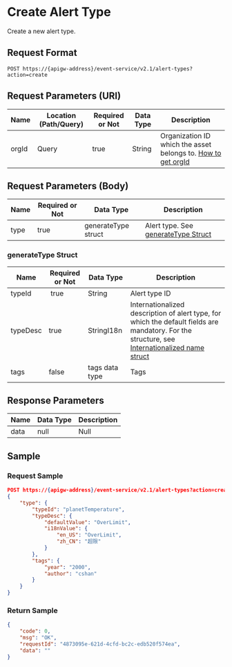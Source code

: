 # Create Alert Type

Create a new alert type.

## Request Format

```
POST https://{apigw-address}/event-service/v2.1/alert-types?action=create
```

## Request Parameters (URI)

| Name | Location (Path/Query) | Required or Not | Data Type | Description |
|---------------|------------------|----------|-----------|--------------|
| orgId         | Query            | true     | String    | Organization ID which the asset belongs to. [How to get orgId](/docs/api/en/latest/api_faqs#how-to-get-organization-id-orgid-orgid)           |


## Request Parameters (Body)
| Name            | Required or Not | Data Type | Description |
|------|-----------------|-----------|-------------|
| type |   true  |  generateType struct   |  Alert type. See [generateType Struct](create_alert_type#generatetype-struct-generatetype)  |



### generateType Struct  <generatetype>

| Name | Required or Not | Data Type | Description          |
|----------|--------------|--------------|-------------------------------------|
| typeId   |  true        | String       | Alert type ID           |
| typeDesc | true         | StringI18n   | Internationalized description of alert type, for which the default fields are mandatory. For the structure, see [Internationalized name struct](/docs/api/en/latest/api_faqs.html#internationalized-name-struct) |
| tags     | false        | tags data type  | Tags                                |




## Response Parameters

| Name | Data Type     | Description          |
|-------|----------------|---------------------------|
| data  |  null |  Null |



## Sample

### Request Sample

```json
POST https://{apigw-address}/event-service/v2.1/alert-types?action=create&orgId=1c499110e8800000
{
	"type": {
		"typeId": "planetTemperature",
		"typeDesc": {
			"defaultValue": "OverLimit",
			"i18nValue": {
				"en_US": "OverLimit",
				"zh_CN": "超限"
			}
		},
		"tags": {
			"year": "2000",
			"author": "cshan"
		}
	}
}
```

### Return Sample

```json
{
	"code": 0,
	"msg": "OK",
	"requestId": "4873095e-621d-4cfd-bc2c-edb520f574ea",
	"data": ""
}
```
